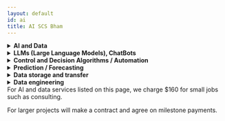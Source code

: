 ```yaml
---
layout: default
id: ai
title: AI SCS Bham 
---
```


<div class="main-content-box" id="main-content"> <div class="main-content"><details class="main-deets"> <summary class="main-summary"> <strong>
AI and Data </strong></summary>

AI can streamline your business by: improving workflow, increasing worker productivity, answering questions about and promoting your business, automating scheduling, impressing your customers, and ultimately generating revenue for your business. AI and other statistical techniques can provide data-driven insights, and help you make decisions with cost-benefit analysis. You may have various forms of business data, in various formats, on various devices. We can bring all your data together, and make it work for you. Whatever your AI or data-related needs, we have you covered.
<br>
<br>
The owner of Secure Computer Solutions, <a href="https://sethbriney.com/ai">Seth L. Briney</a>, is an AI expert, having earned two master's degrees largely focused on AI (in mathematics and computer science). Seth has experience in various AI projects, notably applying deep learning, reinforcement learning control, and utilizing existing LLM (Large Language Model) API (Application Programming Interface) in web development. More details can be found on Seth's website.
<br>
<br>
AI / data services we offer include:
</details>
</div> </div>

<div class="main-content-box"> <div class="main-content"><details class="main-deets"> <summary class="main-summary"> <strong>
LLMs (Large Language Models), ChatBots</strong></summary>

LLMs are a type of generative language model with various numerous use-cases, including chatbots. LLMs draw on machine learning techniques to learn statistical patterns in text, and require immense amounts of data and power to learn. Thus, in most applications leaning on existing LLMs is the most practical, though often does require some engineering. For LLM services, assume we are talking about using the API (Application Programming Interface) of an existing LLM (not creating one from scratch), unless otherwise specified.
<br><br>
We can make a custom chatbot for your website with a unique personality suited to your needs, utilizing. You can provide us information about your business you'd like your chatbot to have access to, and it can answer questions about your business within the guidelines you specify. Using these techniques we can provide guidelines for how the bot should act (specifying the kind of things you want it to say, or don't want it to say), make it more concise, more consistent, or even more creative.
<br><br>
Beyond website integration, LLMs have a wide array of uses for improving productivity, such as automating repetitive tasks, keeping workers on track, writing simple code snippets, searching large texts, and much more. We can write you custom software with embedded AI, to integrate into and enhance your workflow.
<br><br>
Though in most cases utilizing the API of an existing LLM is the most practical and cost-effective way to integrate LLMs into your workflow, it is not ideal for every scenario. In unique applications, we can fine-tune AI to your specialized need. This is especially useful if you have data that is relevant to the task you are trying to solve with AI. Even if your data is inconsistently formatted we can still use it, which allows combine datasets in ways that would otherwise require a lot of cleaning and data-engineering.
<br><br>
In some cases even fine-tuning may not be adequate. In this case we can design a completely unique LLM model for you, or re-purpose an open-source model. This would allow you to have a more specialized design which you're in complete control of. We could host it on the cloud, or even at your business so you don't have to rely on a third-party entity. This approach is more involved and costly.
</details>
</div> </div>

<div class="main-content-box"> <div class="main-content"><details class="main-deets"> <summary class="main-summary"> <strong>
Control and Decision Algorithms / Automation </strong></summary>
Although LLMs can be used to some extent for control and decision tasks, that is not what they're designed for. For specialized tasks we have better suited techniques (such as deep reinforcement learning) which are more efficient, consistent, and accurate. In some cases, we can achieve perfect or near-perfect control results, especially in cases where the possible control actions / decisions and possible outcomes are known in advance. We also have techniques for handling more dynamic problems with an unknown or changing state/action space.
<br><br>
In this context, the difference between control and decision is somewhat thin. Control tasks tend to be ongoing and continuous, with well defined control actions, such as driving a car or mixing paint. Decision tasks are usually discrete, where you have a number of options to choose from and you do this once every so often. These are not hard definitions, they're just here to build some intuition. Every real-world problem is unique, and there's no need to bin everything into one of two categories. The following control theories have many similarities: Reinforcement Learning (RL), Bayesian Decision Theory (BDT), Markov Decision Processes (MDP), and Model Predictive Control (MPC).
<br><br>
In all of these theories there exists some sort of observation or state, and some number (possibly infinite) of possible actions. Each algorithm has its own intricacies and subtleties, and different variants (hidden, partially observed, stochastic, ...). We would be happy to go over more details with you during a consultation. We have knowledge and experience in all these algorithms, and offer services which utilize them including: software development, remote control, and consulting. This is a complex space, and it's impossible to cover every detail, so please reach out if you are interested.
<br><br>
Using these elegant methods for control, we can utilize prior knowledge and draw on your experience to guide an AI, making actions consistent and reliable. We can pool together all your data from various sources, and utilize it to help you make informed decisions and increase revenue. For example:
<br><br>
Weighted risk (cost/benefit analysis): Utilize your data to make decisions which statistically minimize risk and maximize profit.
<br><br>
Other algorithms we offer services in include: deep reinforcement learning, rule-based methods, decision trees, random forests, linear / non-linear programming, dynamic programming, genetic programming, ... .
<br><br>
We are familiar with a large number of algorithms relevant to decision making and control, so if you're unsure if we can help you, please reach out. The methods in this section are far more consistent and efficient than LLMs: they require less data, less power, and less compute resources. In some cases, they don't even require a GPU.
</details>
</div> </div>

<div class="main-content-box"> <div class="main-content"><details class="main-deets"> <summary class="main-summary"> <strong>
Prediction / Forecasting </strong></summary>
We design and deliver powerful predictive modeling tools that leverage deep learning and other statistical methods to forecast outcomes in complex, high-dimensional scenarios.
<br>
<br>
Our predictive solutions are tailored to your business needs, enabling data-driven decision-making and providing actionable insights to optimize operations, improve efficiency, and drive growth.
<br>
<br>
Example applications include:
<ul>
 <li>Forecasting sales trends using historical data, seasonal trends, and market conditions to drive informed business decisions</li>
 <li>Optimizing inventory management through accurate predictions of demand, reducing stock imbalances, and enhancing net cash flow</li>
 <li>Identifying customers at risk of leaving based on engagement patterns, purchase history, and sentiment analysis</li>
 <li>Developing retention strategies through personalized offers and proactive customer engagement</li>
</ul>
</details>
</div> </div>
<div class="main-content-box"> <div class="main-content">
<details class="main-deets">
  <summary class="main-summary"><strong>
Data storage and transfer
  </strong></summary>
Store and access your data remotely, without compromising your security. We offer unique and cost-effective remote access solutions that do not lock you into a third-party provider and do not carry monthly service fees.
</details>
</div> </div>
<div class="main-content-box"> <div class="main-content">
<details class="main-deets">
  <summary class="main-summary"><strong>
Data engineering
  </strong></summary>
  <br>
We will clean up your data, and prepare it for analysis or training AI, saving you from the arduous task. We have stringent methods for keeping your data safe while it is in our care, and will completely erase it when your job is complete. We will never share your data with anyone, unless we are required by law.
</details>
</div> </div>

<div class="main-content-box"> <div class="main-content">
For AI and data services listed on this page, we charge $160 for small jobs such as consulting.

For larger projects will make a contract and agree on milestone payments.
</div> </div>
